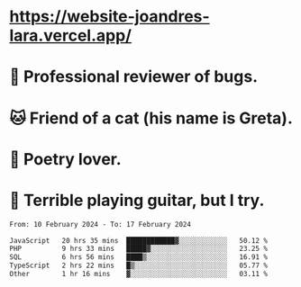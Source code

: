 # https://website-joandres-lara.vercel.app/
# 🐛 Professional reviewer of bugs.
# 🐱 Friend of a cat (his name is Greta).
# 📜 Poetry lover.
# 🎸 Terrible playing guitar, but I try.

<!--START_SECTION:waka-->

```txt
From: 10 February 2024 - To: 17 February 2024

JavaScript   20 hrs 35 mins  ████████████▓░░░░░░░░░░░░   50.12 %
PHP          9 hrs 33 mins   █████▓░░░░░░░░░░░░░░░░░░░   23.25 %
SQL          6 hrs 56 mins   ████▒░░░░░░░░░░░░░░░░░░░░   16.91 %
TypeScript   2 hrs 22 mins   █▒░░░░░░░░░░░░░░░░░░░░░░░   05.77 %
Other        1 hr 16 mins    ▓░░░░░░░░░░░░░░░░░░░░░░░░   03.11 %
```

<!--END_SECTION:waka-->
